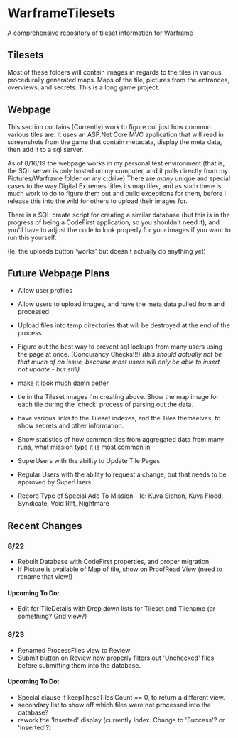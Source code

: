 # WarframeTilesets

 A comprehensive repository of tileset information for Warframe


## Tilesets

Most of these folders will contain images in regards to the tiles in various procedurally generated maps. Maps of the tile, pictures from the entrances, overviews, and secrets. This is a long game project.

## Webpage

This section contains (Currently) work to figure out just how common various tiles are. It uses an ASP.Net Core MVC application that will read in screenshots from the game that contain metadata, display the meta data, then add it to a sql server.

As of 8/16/19 the webpage works in my personal test environment (that is, the SQL server is only hosted on my computer, and it pulls directly from my Pictures/Warframe folder on my c:drive) There are *many* unique and special cases to the way Digital Extremes titles its map tiles, and as such there is much work to do to figure them out and build exceptions for them, before I release this into the wild for others to upload their images for.

There is a SQL create script for creating a similar database (but this is in the progress of being a CodeFirst application, so you shouldn't need it), and you'll have to adjust the code to look properly for your images if you want to run this yourself.

(Ie: the uploads button 'works' but doesn't actually do anything yet)

## Future Webpage Plans

* Allow user profiles
* Allow users to upload images, and have the meta data pulled from and processed
* Upload files into temp directories that will be destroyed at the end of the process.
* Figure out the best way to prevent sql lockups from many users using the page at once. (Concurancy Checks!!!)
		*(this should actually not be that much of an issue, because most users will only be able to insert, not update - but still)*
* make it look much damn better

* tie in the Tileset images I'm creating above. Show the map image for each tile during the 'check' process of parsing out the data. 
* have various links to the Tileset indexes, and the Tiles themselves, to show secrets and other information.
* Show statistics of how common tiles from aggregated data from many runs, what mission type it is most common in

* SuperUsers with the ability to Update Tile Pages
* Regular  Users with the ability to request a change, but that needs to be approved by SuperUsers

* Record Type of Special Add To Mission - Ie: Kuva Siphon, Kuva Flood, Syndicate, Void Rift, Nightmare

## Recent Changes

### 8/22
* Rebuilt Database with CodeFirst properties, and proper migration. 
* If Picture is available of Map of tile, show on ProofRead View (need to rename that view!)

#### Upcoming To Do:
* Edit for TileDetails with Drop down lists for Tileset and Tilename (or something? Grid view?)

### 8/23
* Renamed ProcessFiles view to Review
* Submit button on Review now properly filters out 'Unchecked' files before submitting them into the database.

#### Upcoming To Do:
* Special clause if keepTheseTiles.Count == 0, to return a different view.
* secondary list to show off which files were not processed into the database?
* rework the 'Inserted' display (currently Index. Change to 'Success'? or 'Inserted'?)